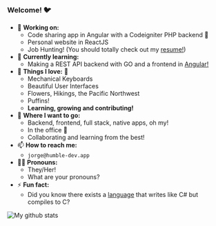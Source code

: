 ### Welcome! 🐦

- 🔭 **Working on:**
    - Code sharing app in Angular with a Codeigniter PHP backend 🐘️
    - Personal website in ReactJS
    - Job Hunting! (You should totally check out my [resume!](https://www.humble-dev.app/resume))
- 🌱 **Currently learning:**
    - Making a REST API backend with GO and a frontend in [Angular!](https://github.com/jorgemanzo/angular-code-share)
- 🧡️ **Things I love:** 💮️
    - Mechanical Keyboards
    - Beautiful User Interfaces
    - Flowers, Hikings, the Pacific Northwest
    - Puffins!
    - **Learning, growing and contributing!**
- 🚀️ **Where I want to go:**
    - Backend, frontend, full stack, native apps, oh my!
    - In the office 🏢️
    - Collaborating and learning from the best!
- 📫 **How to reach me:**
    - `jorge@humble-dev.app`
- 🏳️‍⚧️ **Pronouns:**
    - They/Her!
    - What are your pronouns?
- ⚡ **Fun fact:**
    - Did you know there exists a [language](https://wiki.gnome.org/Projects/Vala) that writes like C# but compiles to C?

![My github stats](https://github-readme-stats.vercel.app/api?username=jorgemanzo&show_icons=true)
